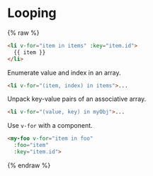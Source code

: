 # Looping

{% raw %}

```html
<li v-for="item in items" :key="item.id">
  {{ item }}
</li>
```

Enumerate value and index in an array.

```html
<li v-for="(item, index) in items">...
```

Unpack key-value pairs of an associative array.

```html
<li v-for="(value, key) in myObj">...
```

Use `v-for` with a component.

```html
<my-foo v-for="item in foo"
  :foo="item"
  :key="item.id">
```

{% endraw %}
